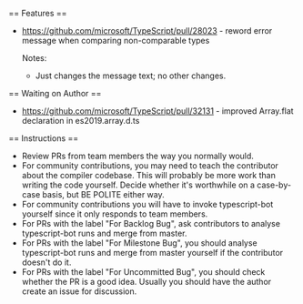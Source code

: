 == Features ==

* https://github.com/microsoft/TypeScript/pull/28023 - reword error message when comparing non-comparable types

  Notes:
  - Just changes the message text; no other changes.

== Waiting on Author ==

* https://github.com/microsoft/TypeScript/pull/32131 - improved Array.flat declaration in es2019.array.d.ts

== Instructions ==

* Review PRs from team members the way you normally would.
* For community contributions, you may need to teach the contributor about the compiler codebase. This will probably be more work than writing the code yourself. Decide whether it's worthwhile on a case-by-case basis, but BE POLITE either way.
* For community contributions you will have to invoke typescript-bot yourself since it only responds to team members.
* For PRs with the label "For Backlog Bug", ask contributors to analyse typescript-bot runs and merge from master.
* For PRs with the label "For Milestone Bug", you should analyse typescript-bot runs and merge from master yourself if the contributor doesn't do it.
* For PRs with the label "For Uncommitted Bug", you should check whether the PR is a good idea. Usually you should have the author create an issue for discussion.
